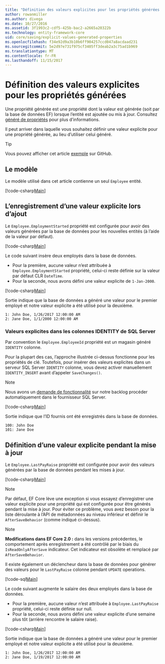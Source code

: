 ```yaml
---
title: "Définition des valeurs explicites pour les propriétés générées - EF Core"
author: rowanmiller
ms.author: divega
ms.date: 10/27/2016
ms.assetid: 3f1993c2-cdf5-425b-bac2-a2665a20322b
ms.technology: entity-framework-core
uid: core/saving/explicit-values-generated-properties
ms.openlocfilehash: f34e92d9a3b10b6ff904257ccd047a8acdaad231
ms.sourcegitcommit: 5e2d97e731f975cf3405ff3deab2a3c75ad1b969
ms.translationtype: MT
ms.contentlocale: fr-FR
ms.lasthandoff: 11/15/2017
---
```

# <a name="setting-explicit-values-for-generated-properties"></a>Définition des valeurs explicites pour les propriétés générées

Une propriété générée est une propriété dont la valeur est générée (soit par la base de données EF) lorsque l’entité est ajoutée ou mis à jour. Consultez [généré de propriétés](../modeling/generated-properties.md) pour plus d’informations.

Il peut arriver dans laquelle vous souhaitez définir une valeur explicite pour une propriété générée, au lieu d’utiliser celui généré.

> [!TIP]  
> Vous pouvez afficher cet article [exemple](https://github.com/aspnet/EntityFramework.Docs/tree/master/samples/core/Saving/Saving/ExplicitValuesGenerateProperties/) sur GitHub.

## <a name="the-model"></a>Le modèle

Le modèle utilisé dans cet article contienne un seul `Employee` entité.

[!code-csharp[Main](../../../samples/core/Saving/Saving/ExplicitValuesGenerateProperties/Employee.cs#Sample)]

## <a name="saving-an-explicit-value-during-add"></a>L’enregistrement d’une valeur explicite lors d’ajout

Le `Employee.EmploymentStarted` propriété est configurée pour avoir des valeurs générées par la base de données pour les nouvelles entités (à l’aide de la valeur par défaut).

[!code-csharp[Main](../../../samples/core/Saving/Saving/ExplicitValuesGenerateProperties/EmployeeContext.cs#EmploymentStarted)]

Le code suivant insère deux employés dans la base de données.
* Pour la première, aucune valeur n’est attribuée à `Employee.EmploymentStarted` propriété, celui-ci reste définie sur la valeur par défaut CLR `DateTime`.
* Pour la seconde, nous avons défini une valeur explicite de `1-Jan-2000`.

[!code-csharp[Main](../../../samples/core/Saving/Saving/ExplicitValuesGenerateProperties/Sample.cs#EmploymentStarted)]

Sortie indique que la base de données a généré une valeur pour le premier employé et notre valeur explicite a été utilisé pour la deuxième.

``` Console
1: John Doe, 1/26/2017 12:00:00 AM
2: Jane Doe, 1/1/2000 12:00:00 AM
```

### <a name="explicit-values-into-sql-server-identity-columns"></a>Valeurs explicites dans les colonnes IDENTITY de SQL Server

Par convention le `Employee.EmployeeId` propriété est un magasin généré `IDENTITY` colonne.

Pour la plupart des cas, l’approche illustrée ci-dessus fonctionne pour les propriétés de clé. Toutefois, pour insérer des valeurs explicites dans un serveur SQL Server `IDENTITY` colonne, vous devez activer manuellement `IDENTITY_INSERT` avant d’appeler `SaveChanges()`.

> [!NOTE]  
> Nous avons un [demande de fonctionnalité](https://github.com/aspnet/EntityFramework/issues/703) sur notre backlog procéder automatiquement dans le fournisseur SQL Server.

[!code-csharp[Main](../../../samples/core/Saving/Saving/ExplicitValuesGenerateProperties/Sample.cs#EmployeeId)]

Sortie indique que l’ID fournis ont été enregistrés dans la base de données.

``` Console
100: John Doe
101: Jane Doe
```

## <a name="setting-an-explicit-value-during-update"></a>Définition d’une valeur explicite pendant la mise à jour

Le `Employee.LastPayRaise` propriété est configurée pour avoir des valeurs générées par la base de données pendant les mises à jour.

[!code-csharp[Main](../../../samples/core/Saving/Saving/ExplicitValuesGenerateProperties/EmployeeContext.cs#LastPayRaise)]

> [!NOTE]  
> Par défaut, EF Core lève une exception si vous essayez d’enregistrer une valeur explicite pour une propriété qui est configurée pour être générés pendant la mise à jour. Pour éviter ce problème, vous avez besoin pour la liste déroulante à l’API de métadonnées au niveau inférieur et définir le `AfterSaveBehavior` (comme indiqué ci-dessus).

> [!NOTE]  
> **Modifications dans EF Core 2.0 :** dans les versions précédentes, le comportement après enregistrement a été contrôlé par le biais du `IsReadOnlyAfterSave` indicateur. Cet indicateur est obsolète et remplacé par `AfterSaveBehavior`.

Il existe également un déclencheur dans la base de données pour générer des valeurs pour le `LastPayRaise` colonne pendant `UPDATE` operations.

[!code-sql[Main](../../../samples/core/Saving/Saving/ExplicitValuesGenerateProperties/employee_UPDATE.sql)]

Le code suivant augmente le salaire des deux employés dans la base de données.
* Pour la première, aucune valeur n’est attribuée à `Employee.LastPayRaise` propriété, celui-ci reste définie sur null.
* Pour la seconde, nous avons défini une valeur explicite d’une semaine plus tôt (arrière rencontre le salaire raise).

[!code-csharp[Main](../../../samples/core/Saving/Saving/ExplicitValuesGenerateProperties/Sample.cs#LastPayRaise)]

Sortie indique que la base de données a généré une valeur pour le premier employé et notre valeur explicite a été utilisé pour la deuxième.

``` Console
1: John Doe, 1/26/2017 12:00:00 AM
2: Jane Doe, 1/19/2017 12:00:00 AM
```
